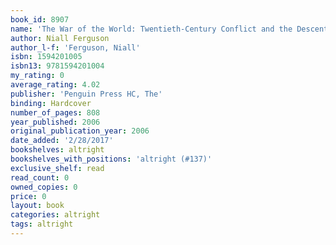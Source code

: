 ```yaml
---
book_id: 8907
name: 'The War of the World: Twentieth-Century Conflict and the Descent of the West'
author: Niall Ferguson
author_l-f: 'Ferguson, Niall'
isbn: 1594201005
isbn13: 9781594201004
my_rating: 0
average_rating: 4.02
publisher: 'Penguin Press HC, The'
binding: Hardcover
number_of_pages: 808
year_published: 2006
original_publication_year: 2006
date_added: '2/28/2017'
bookshelves: altright
bookshelves_with_positions: 'altright (#137)'
exclusive_shelf: read
read_count: 0
owned_copies: 0
price: 0
layout: book
categories: altright
tags: altright
---
```

